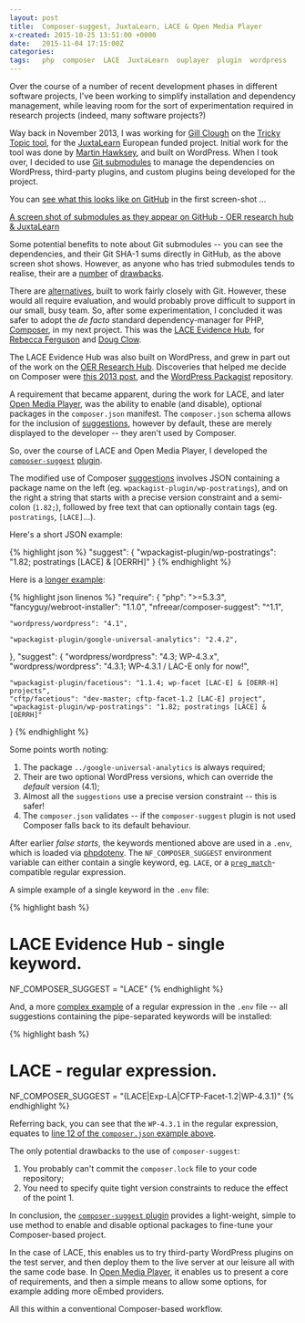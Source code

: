 ```yaml
---
layout: post
title:  Composer-suggest, JuxtaLearn, LACE & Open Media Player
x-created: 2015-10-25 13:51:00 +0000
date:   2015-11-04 17:15:00Z
categories:
tags:   php  composer  LACE  JuxtaLearn  ouplayer  plugin  wordpress
---
```



Over the course of a number of recent development phases in different software projects,
I've been working to simplify installation and dependency management, while leaving room
for the sort of experimentation required in research projects (indeed, many software projects?)

Way back in November 2013, I was working for [Gill Clough][] on the
[Tricky Topic tool][ttt], for the [JuxtaLearn][] European funded project.
Initial work for the tool was done by [Martin Hawksey][], and built on WordPress.
When I took over, I decided to use [Git submodules][] to manage the dependencies on
WordPress, third-party plugins, and custom plugins being developed for the project.

You can [see what this looks like on GitHub][github-1] in the first screen-shot ...


[A screen shot of submodules as they appear on GitHub - OER research hub & JuxtaLearn][img-1]


Some potential benefits to note about Git submodules -- you can see the dependencies,
and their Git SHA-1 sums directly in GitHub, as the above screen shot shows.
However, as anyone who has tried submodules tends to realise, their are a [number][]
of [drawbacks][yust].

There are [alternatives][alt], built to work fairly closely with Git.
However, these would all require evaluation, and would probably prove difficult
to support in our small, busy team.
So, after some experimentation, I concluded it was safer to adopt the _de facto_
standard dependency-manager for PHP, [Composer][], in my next project.
This was the [LACE Evidence Hub][LACE-EH], for [Rebecca Ferguson][] and [Doug Clow][].

The LACE Evidence Hub was also built on WordPress, and grew in part out of the work
on the [OER Research Hub][]. Discoveries that helped me decide on Composer were [this 2013 post][],
and the [WordPress Packagist][] repository.

A requirement that became apparent, during the work for LACE, and later
[Open Media Player][], was the ability to enable (and disable), optional packages
in the `composer.json` manifest. The `composer.json` schema allows for the inclusion of
[suggestions][], however by default, these are merely displayed to the developer --
they aren't used by Composer.

So, over the course of LACE and Open Media Player, I developed the
[`composer-suggest`][suggest] [plugin][].

The modified use of Composer [suggestions][] involves JSON containing a
package name on the left (eg. `wpackagist-plugin/wp-postratings`), and on the right
a string that starts with a precise version constraint and a semi-colon (`1.82;`),
followed by free text that can optionally contain tags (eg. `postratings`, `[LACE]`...).

Here's a short JSON example:

{% highlight json %}
"suggest": {
    "wpackagist-plugin/wp-postratings": "1.82; postratings [LACE] & [OERRH]"
}
{% endhighlight %}


Here is a [longer example][ex-2]:

{% highlight json linenos %}
"require": {
    "php": ">=5.3.3",
    "fancyguy/webroot-installer": "1.1.0",
    "nfreear/composer-suggest": "^1.1",

    "wordpress/wordpress": "4.1",

    "wpackagist-plugin/google-universal-analytics": "2.4.2",
},
"suggest": {
    "wordpress/wordpress": "4.3; WP-4.3.x",
    "wordpress/wordpress": "4.3.1; WP-4.3.1 / LAC-E only for now!",

    "wpackagist-plugin/facetious": "1.1.4; wp-facet [LAC-E] & [OERR-H] projects",
    "cftp/facetious": "dev-master; cftp-facet-1.2 [LAC-E] project",
    "wpackagist-plugin/wp-postratings": "1.82; postratings [LACE] & [OERRH]"
}
{% endhighlight %}


Some points worth noting:

1. The package `../google-universal-analytics` is always required;
2. Their are two optional WordPress versions, which can override the _default_ version (4.1);
3. Almost all the `suggestions` use a precise version constraint -- this is safer!
4. The `composer.json` validates -- if the `composer-suggest` plugin is not used
  Composer falls back to its default behaviour.


After earlier _false starts_, the keywords mentioned above are used in a `.env`,
which is loaded via [phpdotenv][]. The `NF_COMPOSER_SUGGEST` environment variable
can either contain a single keyword, eg. `LACE`, or a [`preg_match`][]-compatible
regular expression.

A simple example of a single keyword in the `.env` file:


{% highlight bash %}
# LACE Evidence Hub - single keyword.
NF_COMPOSER_SUGGEST = "LACE"
{% endhighlight %}

And, a more [complex example][ex-1e] of a regular expression in the `.env` file -- all suggestions containing the pipe-separated keywords will be installed:

{% highlight bash %}
# LACE - regular expression.
NF_COMPOSER_SUGGEST = "(LACE|Exp-LA|CFTP-Facet-1.2|WP-4.3.1)"
{% endhighlight %}


Referring back, you can see that the `WP-4.3.1` in the regular expression, equates
to [line 12 of the `composer.json` example above](#p-14).

The only potential drawbacks to the use of `composer-suggest`:

1. You probably can't commit the `composer.lock` file to your code repository;
2. You need to specify quite tight version constraints to reduce the effect of the point 1.


In conclusion, the [`composer-suggest` plugin][suggest] provides a light-weight,
simple to use method to enable and disable optional packages to fine-tune your Composer-based project.

In the case of LACE, this enables us to try third-party WordPress plugins on the
test server, and then deploy them to the live server at our leisure all with the
same code base. In [Open Media Player][], it enables us to present a core of
requirements, and then a simple means to allow some options, for example adding
more oEmbed providers.

All this within a conventional Composer-based workflow.



[Gill Clough]: https://twitter.com/gillclough
[Doug Clow]: https://twitter.com/dougclow
[Rebecca Ferguson]: https://twitter.com/R3beccaF
[Martin Hawksey]: https://mashe.hawksey.info/2013/10/building-an-evidence-hub-plugin-for-wordpress/
[OER Research Hub]: http://oerresearchhub.org/ "OER Research Hub: open educational resources"
[ttt]: http://trickytopic.juxtalearn.net/ "JuxtaLearn Tricky Topic tool"
[JuxtaLearn]: http://juxtalearn.eu/
[Open Media Player]: http://iet-ou.github.io/open-media-player/
[Git submodules]: https://git-scm.com/book/en/v2/Git-Tools-Submodules
[github-1]: https://github.com/IET-OU/oer-evidence-hub-org/tree/juxtalearn "JuxtaLearn branch on GitHub, November 2013 – November 2014."
[number]: https://startpage.com/do/search?query=Git+submodules+disadvantages
[alt]: http://blogs.atlassian.com/2013/05/alternatives-to-git-submodule-git-subtree/ "By Nicola Paolucci, May 16, 2013"
[yust]: http://codingkilledthecat.wordpress.com/2012/04/28/why-your-company-shouldnt-use-git-submodules/
    "By Amber Yust, April 28, 2012"
[LACE-EH]: http://evidence.laceproject.eu/

[img-1]: https://flickr.com/photos/nfreear/22574418285!__EMBED_ME__

[this 2013 post]: https://roots.io/using-composer-with-wordpress/
    "Using Composer with WordPress, by Scott Walkinshaw, August 18, 2013"
[WordPress Packagist]: http://wpackagist.org/
    "This site mirrors the WordPress plugin and theme directories as a Composer repository."

[Composer]: https://getcomposer.org/
[plugin]: https://getcomposer.org/doc/articles/plugins.md
[suggestions]: https://getcomposer.org/doc/04-schema.md#suggest
[suggest]: https://packagist.org/packages/nfreear/composer-suggest "'composer-suggest' on Packagist"
[code]: https://github.com/nfreear/composer-suggest "'composer-suggest' on GitHub"
[ex-1]: https://github.com/IET-OU/open-media-player/blob/2.x/composer.json#L33-L36
[ex-1e]: https://github.com/IET-OU/open-media-player/blob/2.x/application/config/.env-generic#L7
[ex-2]: https://github.com/IET-OU/oer-evidence-hub-org/blob/CR40-composer/composer.json#L46-L80
[ex-2e]: https://github.com/IET-OU/oer-evidence-hub-org/blob/CR40-composer/.env-example#L9

[phpdotenv]: https://github.com/vlucas/phpdotenv
[`preg_match`]: http://php.net/manual/en/function.preg-match.php "PHP function, 'preg_match'"


[End]: end
